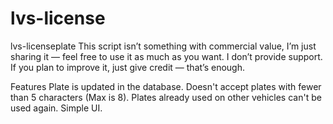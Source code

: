 # lvs-license

lvs-licenseplate
This script isn’t something with commercial value, I’m just sharing it — feel free to use it as much as you want.
I don’t provide support. If you plan to improve it, just give credit — that’s enough.

Features
Plate is updated in the database.
Doesn't accept plates with fewer than 5 characters (Max is 8).
Plates already used on other vehicles can't be used again.
Simple UI.

